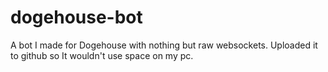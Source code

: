 # dogehouse-bot

A bot I made for Dogehouse with nothing but raw websockets. Uploaded it to github so It wouldn't use space on my pc.